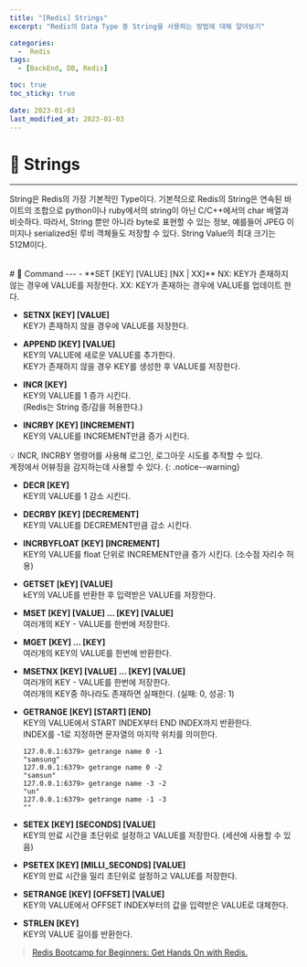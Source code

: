 ```yaml
---
title: "[Redis] Strings"
excerpt: "Redis의 Data Type 중 String을 사용하는 방법에 대해 알아보기"

categories:
  -  Redis
tags:
  - [BackEnd, DB, Redis]

toc: true
toc_sticky: true
 
date: 2023-01-03
last_modified_at: 2023-01-03
---
```


# 🚀 Strings
---
String은 Redis의 가장 기본적인 Type이다.
기본적으로 Redis의 String은 연속된 바이트의 조합으로 python이나 ruby에서의 string이 아닌 C/C++에서의 char 배열과 비슷하다. 
따라서, String 뿐만 아니라 byte로 표현할 수 있는 정보, 예를들어 JPEG 이미지나 serialized된 루비 객체들도 저장할 수 있다.
String Value의 최대 크기는 512M이다.

<br>
# 🚀 Command
---
- **SET [KEY] [VALUE] [NX | XX]**  
  NX: KEY가 존재하지 않는 경우에 VALUE를 저장한다.  
  XX: KEY가 존재하는 경우에 VALUE를 업데이트 한다.

- **SETNX [KEY] [VALUE]**  
  KEY가 존재하지 않을 경우에 VALUE를 저장한다.

- **APPEND [KEY] [VALUE]**  
  KEY의 VALUE에 새로운 VALUE를 추가한다.  
  KEY가 존재하지 않을 경우 KEY를 생성한 후 VALUE를 저장한다.

- **INCR [KEY]**  
  KEY의 VALUE를 1 증가 시킨다.  
  (Redis는 String 증/감을 허용한다.)

- **INCRBY [KEY] [INCREMENT]**  
  KEY의 VALUE를 INCREMENT만큼 증가 시킨다.

💡 INCR, INCRBY 명령어를 사용해 로그인, 로그아웃 시도를 추적할 수 있다.  
계정에서 어뷰징을 감지하는데 사용할 수 있다.
{: .notice--warning}

- **DECR [KEY]**  
  KEY의 VALUE를 1 감소 시킨다.

- **DECRBY [KEY] [DECREMENT]**  
  KEY의 VALUE를 DECREMENT만큼 감소 시킨다.

- **INCRBYFLOAT [KEY] [INCREMENT]**  
  KEY의 VALUE를 float 단위로 INCREMENT만큼 증가 시킨다. (소수점 자리수 허용)

- **GETSET [kEY] [VALUE]**  
  kEY의 VALUE를 반환한 후 입력받은 VALUE를 저장한다.

- **MSET [KEY] [VALUE] ... [KEY] [VALUE]**  
  여러개의 KEY - VALUE를 한번에 저장한다.

- **MGET [KEY] ... [KEY]**  
  여러개의 KEY의 VALUE를 한번에 반환한다.

- **MSETNX [KEY] [VALUE] ... [KEY] [VALUE]**  
  여러개의 KEY - VALUE를 한번에 저장한다.  
  여러개의 KEY중 하나라도 존재하면 실패한다. (실패: 0, 성공: 1)

- **GETRANGE [KEY] [START] [END]**  
  KEY의 VALUE에서 START INDEX부터 END INDEX까지 반환한다.  
  INDEX를 -1로 지정하면 문자열의 마지막 위치를 의미한다.  
  ```
  127.0.0.1:6379> getrange name 0 -1
  "samsung"
  127.0.0.1:6379> getrange name 0 -2
  "samsun"
  127.0.0.1:6379> getrange name -3 -2
  "un"
  127.0.0.1:6379> getrange name -1 -3
  ""
  ```

- **SETEX [KEY] [SECONDS] [VALUE]**  
  KEY의 만료 시간을 초단위로 설정하고 VALUE를 저장한다. (세션에 사용할 수 있음)

- **PSETEX [KEY] [MILLI_SECONDS] [VALUE]**  
  KEY의 만료 시간을 밀리 초단위로 설정하고 VALUE를 저장한다.

- **SETRANGE [KEY] [OFFSET] [VALUE]**  
  KEY의 VALUE에서 OFFSET INDEX부터의 값을 입력받은 VALUE로 대체한다.

- **STRLEN [KEY]**  
  KEY의 VALUE 길이를 반환한다.

> [Redis Bootcamp for Beginners: Get Hands On with Redis.](https://www.udemy.com/course/redis-bootcamp-for-beginners/)  